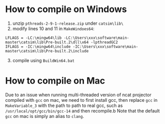 # How to compile on Windows

1. unzip `pthreads-2-9-1-release.zip` under `catsim\lib\`
2. modify lines 10 and 11 in `MakeWindoes64`:
```
LFLAGS = -LC:\mingw64\lib -LC:\Users\xxx\software\main-master\catsim\lib\Pre-built.2\dll\x64 -lpthreadGC2
IFLAGS = -IC:\mingw64\include -IC:\Users\xxx\software\main-master\catsim\lib\Pre-built.2\include
```
3. compile using `BuildWin64.bat`

# How to compile on Mac

Due to an issue when running multi-threaded version of ncat projector compiled with `gcc` on mac, we need to first install gcc, then replace `gcc` in `MakeVariable_3` with the path to path to real gcc, such as `/usr/local/opt/gcc/bin/gcc-14` and then recompile.b Note that the default `gcc` on mac is simply an alias to `clang`.
